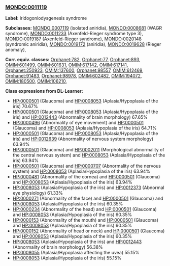 
### [MONDO:0011119](http://purl.obolibrary.org/obo/MONDO_0011119)
**Label:** iridogoniodysgenesis syndrome

**Subclasses:** [MONDO:0007119](http://purl.obolibrary.org/obo/MONDO_0007119) (isolated aniridia), [MONDO:0008681](http://purl.obolibrary.org/obo/MONDO_0008681) (WAGR syndrome), [MONDO:0011233](http://purl.obolibrary.org/obo/MONDO_0011233) (Axenfeld-Rieger syndrome type 3), [MONDO:0019187](http://purl.obolibrary.org/obo/MONDO_0019187) (Axenfeld-Rieger syndrome), [MONDO:0020148](http://purl.obolibrary.org/obo/MONDO_0020148) (syndromic aniridia), [MONDO:0019172](http://purl.obolibrary.org/obo/MONDO_0019172) (aniridia), [MONDO:0019628](http://purl.obolibrary.org/obo/MONDO_0019628) (Rieger anomaly), 

**Corr. equiv. classes:** [Orphanet:782](http://www.orpha.net/ORDO/Orphanet_782), [Orphanet:77](http://www.orpha.net/ORDO/Orphanet_77), [Orphanet:893](http://www.orpha.net/ORDO/Orphanet_893), [OMIM:601499](http://purl.obolibrary.org/obo/OMIM_601499), [OMIM:601631](http://purl.obolibrary.org/obo/OMIM_601631), [OMIM:617142](http://purl.obolibrary.org/obo/OMIM_617142), [OMIM:617141](http://purl.obolibrary.org/obo/OMIM_617141), [Orphanet:250923](http://www.orpha.net/ORDO/Orphanet_250923), [OMIM:137600](http://purl.obolibrary.org/obo/OMIM_137600), [Orphanet:98557](http://www.orpha.net/ORDO/Orphanet_98557), [OMIM:612469](http://purl.obolibrary.org/obo/OMIM_612469), [Orphanet:91483](http://www.orpha.net/ORDO/Orphanet_91483), [Orphanet:98978](http://www.orpha.net/ORDO/Orphanet_98978), [OMIM:602482](http://purl.obolibrary.org/obo/OMIM_602482), [OMIM:194072](http://purl.obolibrary.org/obo/OMIM_194072), [OMIM:180500](http://purl.obolibrary.org/obo/OMIM_180500), [OMIM:106210](http://purl.obolibrary.org/obo/OMIM_106210), 

**Class expressions from DL-Learner:**

- [HP:0000501](http://purl.obolibrary.org/obo/HP_0000501) (Glaucoma) and [HP:0008053](http://purl.obolibrary.org/obo/HP_0008053) (Aplasia/Hypoplasia of the iris) 70.67%
- [HP:0000501](http://purl.obolibrary.org/obo/HP_0000501) (Glaucoma) and [HP:0008053](http://purl.obolibrary.org/obo/HP_0008053) (Aplasia/Hypoplasia of the iris) and [HP:0012443](http://purl.obolibrary.org/obo/HP_0012443) (Abnormality of brain morphology) 67.65%
- [HP:0000496](http://purl.obolibrary.org/obo/HP_0000496) (Abnormality of eye movement) and [HP:0000501](http://purl.obolibrary.org/obo/HP_0000501) (Glaucoma) and [HP:0008053](http://purl.obolibrary.org/obo/HP_0008053) (Aplasia/Hypoplasia of the iris) 64.71%
- [HP:0000501](http://purl.obolibrary.org/obo/HP_0000501) (Glaucoma) and [HP:0008053](http://purl.obolibrary.org/obo/HP_0008053) (Aplasia/Hypoplasia of the iris) and [HP:0012639](http://purl.obolibrary.org/obo/HP_0012639) (Abnormality of nervous system morphology) 63.94%
- [HP:0000501](http://purl.obolibrary.org/obo/HP_0000501) (Glaucoma) and [HP:0002011](http://purl.obolibrary.org/obo/HP_0002011) (Morphological abnormality of the central nervous system) and [HP:0008053](http://purl.obolibrary.org/obo/HP_0008053) (Aplasia/Hypoplasia of the iris) 63.94%
- [HP:0000501](http://purl.obolibrary.org/obo/HP_0000501) (Glaucoma) and [HP:0000707](http://purl.obolibrary.org/obo/HP_0000707) (Abnormality of the nervous system) and [HP:0008053](http://purl.obolibrary.org/obo/HP_0008053) (Aplasia/Hypoplasia of the iris) 63.94%
- [HP:0000481](http://purl.obolibrary.org/obo/HP_0000481) (Abnormality of the cornea) and [HP:0000501](http://purl.obolibrary.org/obo/HP_0000501) (Glaucoma) and [HP:0008053](http://purl.obolibrary.org/obo/HP_0008053) (Aplasia/Hypoplasia of the iris) 63.94%
- [HP:0008053](http://purl.obolibrary.org/obo/HP_0008053) (Aplasia/Hypoplasia of the iris) and [HP:0012373](http://purl.obolibrary.org/obo/HP_0012373) (Abnormal eye physiology) 61.33%
- [HP:0000271](http://purl.obolibrary.org/obo/HP_0000271) (Abnormality of the face) and [HP:0000501](http://purl.obolibrary.org/obo/HP_0000501) (Glaucoma) and [HP:0008053](http://purl.obolibrary.org/obo/HP_0008053) (Aplasia/Hypoplasia of the iris) 60.35%
- [HP:0000234](http://purl.obolibrary.org/obo/HP_0000234) (Abnormality of the head) and [HP:0000501](http://purl.obolibrary.org/obo/HP_0000501) (Glaucoma) and [HP:0008053](http://purl.obolibrary.org/obo/HP_0008053) (Aplasia/Hypoplasia of the iris) 60.35%
- [HP:0000153](http://purl.obolibrary.org/obo/HP_0000153) (Abnormality of the mouth) and [HP:0000501](http://purl.obolibrary.org/obo/HP_0000501) (Glaucoma) and [HP:0008053](http://purl.obolibrary.org/obo/HP_0008053) (Aplasia/Hypoplasia of the iris) 60.35%
- [HP:0000152](http://purl.obolibrary.org/obo/HP_0000152) (Abnormality of head or neck) and [HP:0000501](http://purl.obolibrary.org/obo/HP_0000501) (Glaucoma) and [HP:0008053](http://purl.obolibrary.org/obo/HP_0008053) (Aplasia/Hypoplasia of the iris) 60.35%
- [HP:0008053](http://purl.obolibrary.org/obo/HP_0008053) (Aplasia/Hypoplasia of the iris) and [HP:0012443](http://purl.obolibrary.org/obo/HP_0012443) (Abnormality of brain morphology) 56.38%
- [HP:0008055](http://purl.obolibrary.org/obo/HP_0008055) (Aplasia/Hypoplasia affecting the uvea) 55.15%
- [HP:0008053](http://purl.obolibrary.org/obo/HP_0008053) (Aplasia/Hypoplasia of the iris) 55.15%


